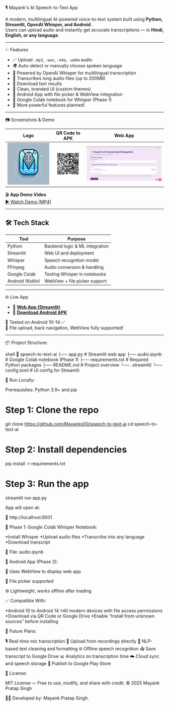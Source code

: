 🎙️ Mayank's AI Speech-to-Text App

A modern, multilingual AI-powered voice-to-text system built using **Python, Streamlit, OpenAI Whisper, and Android**.  
Users can upload audio and instantly get accurate transcriptions — in **Hindi, English, or any language**.

---

✨ Features

- ✅ Upload `.mp3`, `.wav`, `.m4a`, `.webm` audio
- 🌍 Auto-detect or manually choose spoken language
- 🧠 Powered by OpenAI Whisper for multilingual transcription
- 📜 Transcribes long audio files (up to 200MB)
- 💾 Download text results
- 🎨 Clean, branded UI (custom themes)
- 📁 Android App with file picker & WebView integration
- 🧪 Google Colab notebook for Whisper (Phase 1)
- 🔄 More powerful features planned!

---

📷 Screenshots & Demo

| Logo | QR Code to APK | Web App |
|------|----------------|---------|
| ![Logo](https://github.com/Mayanks00/speech-to-text-ai/blob/main/APP%20LOGO.png?raw=true) | ![QR](https://github.com/Mayanks00/speech-to-text-ai/blob/main/sppech%20text%20AI%20QR.png?raw=true) | ![WebApp](https://github.com/Mayanks00/speech-to-text-ai/blob/main/WEB%20APP%20PAGE.png?raw=true) |

🎬 **App Demo Video**  
[▶️ Watch Demo (MP4)](https://raw.githubusercontent.com/Mayanks00/speech-to-text-ai/main/video%20recording%20of%20speech%20to%20text%20ai%20app.mp4)

---

## 🛠️ Tech Stack

| Tool          | Purpose                          |
|---------------|----------------------------------|
| Python        | Backend logic & ML integration   |
| Streamlit     | Web UI and deployment            |
| Whisper       | Speech recognition model         |
| FFmpeg        | Audio conversion & handling      |
| Google Colab  | Testing Whisper in notebooks     |
| Android (Kotlin) | WebView + file picker support |

---

🌐 Live App

- 🔹 [**Web App (Streamlit)**](https://speech-to-text-ai-ahg9u7gwpkuuurmtaukxiq.streamlit.app/)
- 🔹 [**Download Android APK**](https://docs.google.com/uc?export=download&id=1NzeYVuIbq7bAnXzeRigo8q3dqhr3lMgs)

🧪 Tested on Android 10–14 ✅  
📁 File upload, back navigation, WebView fully supported!

---

📦 Project Structure:

shell
📁 speech-to-text-ai
├── app.py                 # Streamlit web app
├── audio.ipynb            # Google Colab notebook (Phase 1)
├── requirements.txt       # Required Python packages
├── README.md              # Project overview
└── .streamlit/
    └── config.toml        # UI config for Streamlit

  
🚀 Run Locally:

Prerequisites: Python 3.9+ and pip

# Step 1: Clone the repo
git clone https://github.com/Mayanks00/speech-to-text-ai
cd speech-to-text-ai

# Step 2: Install dependencies
pip install -r requirements.txt

# Step 3: Run the app
streamlit run app.py

App will open at:

📍 http://localhost:8501

📗 Phase 1: Google Colab Whisper Notebook:

*Install Whisper
*Upload audio files
*Transcribe into any language
*Download transcript

📎 File: audio.ipynb

📱 Android App (Phase 2):

🔗 Uses WebView to display web app

📂 File picker supported

⚙️ Lightweight, works offline after loading

✅ Compatible With:

*Android 10 to Android 14
*All modern devices with file access permissions
*Download via QR Code or Google Drive
*Enable “Install from unknown sources” before installing

📅 Future Plans:

🎙️ Real-time mic transcription
📁 Upload from recordings directly
🧠 NLP-based text cleaning and formatting
🌐 Offline speech recognition
📤 Save transcript to Google Drive
📊 Analytics on transcription time
☁️ Cloud sync and speech storage
📱 Publish to Google Play Store

📃 License:

MIT License — Free to use, modify, and share with credit.
© 2025 Mayank Pratap Singh

👨‍💻 Developed by:
Mayank Pratap Singh.






